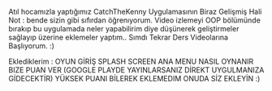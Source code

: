 Atıl hocamızla yaptığımız CatchTheKenny Uygulamasının Biraz Gelişmiş Hali
Not : bende sizin gibi sıfırdan öğrenıyorum. Video izlemeyi OOP bölümünde bırakıp bu uygulamada neler yapabilirim diye düşünerek geliştirmeler sağlayıp üzerine eklemeler yaptım..
Sımdı Tekrar Ders Videolarına Başlıyorum. :)

Eklediklerim :
OYUN GİRİŞ SPLASH SCREEN
ANA MENU
NASIL OYNANIR
BIZE PUAN VER (GOOGLE PLAYDE YAYINLARSANIZ DİREKT UYGULMANIZA GİDECEKTİR)
YÜKSEK PUANI BİLEREK EKLEMEDIM ONUDA SİZ EKLEYİN :)
